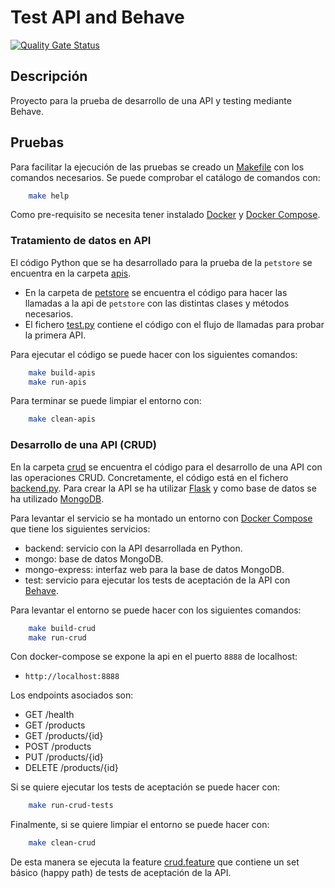 # Test API and Behave

[![Quality Gate Status](https://sonarcloud.io/api/project_badges/measure?project=jordipuigbou_behave-test&metric=alert_status)](https://sonarcloud.io/summary/new_code?id=jordipuigbou_behave-test)

## Descripción

Proyecto para la prueba de desarrollo de una API y testing mediante Behave.

## Pruebas

Para facilitar la ejecución de las pruebas se creado un [Makefile](./Makefile) con los comandos necesarios.
Se puede comprobar el catálogo de comandos con:

```bash
    make help
```

Como pre-requisito se necesita tener instalado [Docker](https://docs.docker.com/get-docker/) y [Docker Compose](https://docs.docker.com/compose/install/).

### Tratamiento de datos en API

El código Python que se ha desarrollado para la prueba de la `petstore` se encuentra en la carpeta [apis](./apis/).

- En la carpeta de [petstore](./apis/petstore) se encuentra el código para hacer las llamadas a la api de `petstore` con las distintas clases y métodos necesarios.
- El fichero [test.py](./apis/test.py) contiene el código con el flujo de llamadas para probar la primera API.

Para ejecutar el código se puede hacer con los siguientes comandos:

```bash
    make build-apis
    make run-apis
```

Para terminar se puede limpiar el entorno con:

```bash
    make clean-apis
```

### Desarrollo de una API (CRUD)

En la carpeta [crud](./crud/) se encuentra el código para el desarrollo de una API con las operaciones CRUD.
Concretamente, el código está en el fichero [backend.py](./crud/backend.py).
Para crear la API se ha utilizar [Flask](https://flask.palletsprojects.com/en/2.0.x/) y como base de datos se ha utilizado [MongoDB](https://www.mongodb.com/).

Para levantar el servicio se ha montado un entorno con [Docker Compose](https://docs.docker.com/compose/) que tiene los siguientes servicios:

- backend: servicio con la API desarrollada en Python.
- mongo: base de datos MongoDB.
- mongo-express: interfaz web para la base de datos MongoDB.
- test: servicio para ejecutar los tests de aceptación de la API con [Behave](https://behave.readthedocs.io/en/stable/).

Para levantar el entorno se puede hacer con los siguientes comandos:

```bash
    make build-crud
    make run-crud
```

Con docker-compose se expone la api en el puerto `8888` de localhost:

- `http://localhost:8888`

Los endpoints asociados son:

- GET /health
- GET /products
- GET /products/{id}
- POST /products
- PUT /products/{id}
- DELETE /products/{id}

Si se quiere ejecutar los tests de aceptación se puede hacer con:

```bash
    make run-crud-tests
```

Finalmente, si se quiere limpiar el entorno se puede hacer con:

```bash
    make clean-crud
```

De esta manera se ejecuta la feature [crud.feature](./crud/tests/features/crud.feature) que contiene un set básico (happy path) de tests de aceptación de la API.
